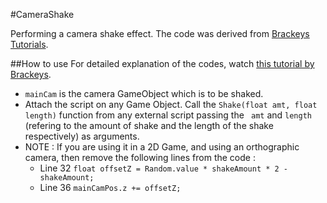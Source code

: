 #CameraShake

Performing a camera shake effect. The code was derived from [Brackeys Tutorials](https://www.youtube.com/user/Brackeys). 

##How to use
For detailed explanation of the codes, watch [this tutorial by Brackeys](https://www.youtube.com/watch?v=Y8nOgEpnnXo&index=22&list=PLPV2KyIb3jR42oVBU6K2DIL6Y22Ry9J1c).

* ```mainCam``` is the camera GameObject which is to be shaked.
* Attach the script on any Game Object. Call the ```Shake(float amt, float length)``` function from any external script passing the ``` amt``` and ```length``` (refering to the amount of shake and the length of the shake respectively) as arguments.
* NOTE : If you are using it in a 2D Game, and using an orthographic camera, then remove the following lines from the code : 
  - Line 32  ```float offsetZ = Random.value * shakeAmount * 2 - shakeAmount; ```
  - Line 36 ```mainCamPos.z += offsetZ;```
